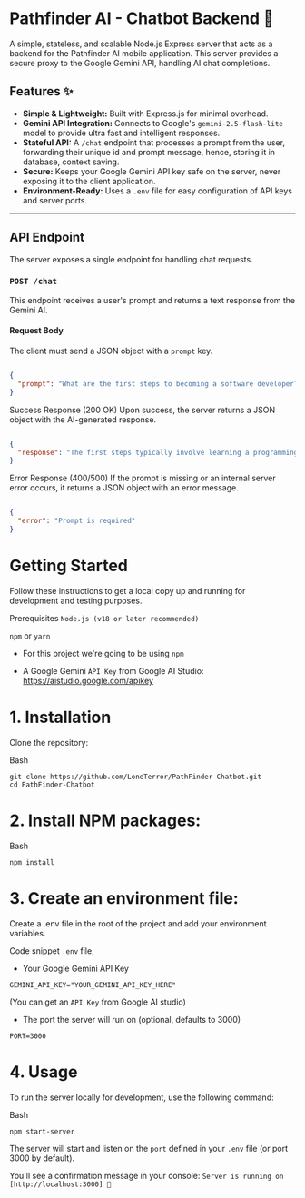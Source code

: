 # Pathfinder AI - Chatbot Backend 🚀

A simple, stateless, and scalable Node.js Express server that acts as a backend for the Pathfinder AI mobile application. This server provides a secure proxy to the Google Gemini API, handling AI chat completions.

## Features ✨

* **Simple & Lightweight:** Built with Express.js for minimal overhead.
* **Gemini API Integration:** Connects to Google's `gemini-2.5-flash-lite` model to provide ultra fast and intelligent responses.
* **Stateful API:** A `/chat` endpoint that processes a prompt from the user, forwarding their unique id and prompt message, hence, storing it in database, context saving.
* **Secure:** Keeps your Google Gemini API key safe on the server, never exposing it to the client application.
* **Environment-Ready:** Uses a `.env` file for easy configuration of API keys and server ports.

---

## API Endpoint

The server exposes a single endpoint for handling chat requests.

### `POST /chat`

This endpoint receives a user's prompt and returns a text response from the Gemini AI.

#### Request Body

The client must send a JSON object with a `prompt` key.

```json

{
  "prompt": "What are the first steps to becoming a software developer?"
}
```
Success Response (200 OK)
Upon success, the server returns a JSON object with the AI-generated response.


```JSON

{
  "response": "The first steps typically involve learning a programming language like Python or JavaScript, understanding data structures and algorithms, and building personal projects to create a portfolio."
}
```

Error Response (400/500)
If the prompt is missing or an internal server error occurs, it returns a JSON object with an error message.

```JSON

{
  "error": "Prompt is required"
}
```

# Getting Started
Follow these instructions to get a local copy up and running for development and testing purposes.

Prerequisites
`Node.js (v18 or later recommended)`

`npm` or `yarn`
- For this project we're going to be using `npm`

- A Google Gemini `API Key` from Google AI Studio: https://aistudio.google.com/apikey



# 1. Installation
   
Clone the repository:

Bash
```
git clone https://github.com/LoneTerror/PathFinder-Chatbot.git
cd PathFinder-Chatbot
```

# 2. Install NPM packages:

Bash
```
npm install
```

# 3. Create an environment file:
   
Create a .env file in the root of the project and add your environment variables.

Code snippet ```.env``` file,

- Your Google Gemini API Key
```
GEMINI_API_KEY="YOUR_GEMINI_API_KEY_HERE"
```
(You can get an `API Key` from Google AI studio)



- The port the server will run on (optional, defaults to 3000)
```
PORT=3000
```

# 4. Usage
To run the server locally for development, use the following command:

Bash
```
npm start-server
```


The server will start and listen on the `port` defined in your `.env` file (or port 3000 by default). 

You'll see a confirmation message in your console:
`Server is running on [http://localhost:3000] 🚀`


